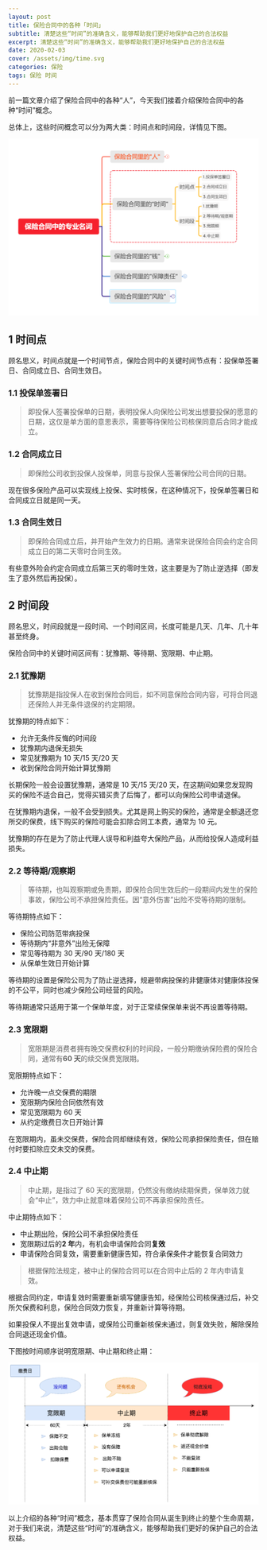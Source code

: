 ```yaml
---
layout: post
title: 保险合同中的各种「时间」
subtitle: 清楚这些“时间”的准确含义，能够帮助我们更好地保护自己的合法权益
excerpt: 清楚这些“时间”的准确含义，能够帮助我们更好地保护自己的合法权益
date: 2020-02-03
cover: /assets/img/time.svg
categories: 保险
tags: 保险 时间
---
```


前一篇文章介绍了保险合同中的各种“人”，今天我们接着介绍保险合同中的各种“时间”概念。

总体上，这些时间概念可以分为两大类：时间点和时间段，详情见下图。

![](/assets/post_img/time.png)

## 1 时间点

顾名思义，时间点就是一个时间节点，保险合同中的关键时间节点有：投保单签署日、合同成立日、合同生效日。

### 1.1 投保单签署日

> 即投保人签署投保单的日期，表明投保人向保险公司发出想要投保的愿意的日期，这仅是单方面的意思表示，需要等待保险公司核保同意后合同才能成立。

### 1.2 合同成立日

> 即保险公司收到投保人投保单，同意与投保人签署保险公司合同的日期。

现在很多保险产品可以实现线上投保、实时核保，在这种情况下，投保单签署日和合同成立日就是同一天。

### 1.3 合同生效日

> 即保险合同成立后，并开始产生效力的日期。通常来说保险合同会约定合同成立日的第二天零时合同生效。

有些意外险会约定合同成立后第三天的零时生效，这主要是为了防止逆选择（即发生了意外然后再投保）。

## 2 时间段

顾名思义，时间段就是一段时间、一个时间区间，长度可能是几天、几年、几十年甚至终身。

保险合同中的关键时间区间有：犹豫期、等待期、宽限期、中止期。

### 2.1 犹豫期

> 犹豫期是指投保人在收到保险合同后，如不同意保险合同内容，可将合同退还保险人并无条件退保的约定期限。

犹豫期的特点如下：

- 允许无条件反悔的时间段
- 犹豫期内退保无损失
- 常见犹豫期为 10 天/15 天/20 天
- 收到保险合同开始计算犹豫期

长期保险一般会设置犹豫期，通常是 10 天/15 天/20 天，在这期间如果您发现购买的保险不适合自己，觉得买错买贵了后悔了，都可以向保险公司申请退保。

在犹豫期内退保，一般不会受到损失。尤其是网上购买的保险，通常是全额退还您所交的保费，线下购买的保险可能会扣除合同工本费，通常为 10 元。

犹豫期的存在是为了防止代理人误导和利益夸大保险产品，从而给投保人造成利益损失。

### 2.2 等待期/观察期

> 等待期，也叫观察期或免责期，即保险合同生效后的一段期间内发生的保险事故，保险公司不承担保险责任。因“意外伤害”出险不受等待期的限制。

等待期特点如下：

- 保险公司防范带病投保
- 等待期内“非意外”出险无保障
- 常见等待期为 30 天/90 天/180 天
- 从保单生效日开始计算

等待期的设置是保险公司为了防止逆选择，规避带病投保的非健康体对健康体投保的不公平，同时也减少保险公司经营的风险。

等待期通常只适用于第一个保单年度，对于正常续保保单来说不再设置等待期。

### 2.3 宽限期

> 宽限期是消费者拥有晚交保费权利的时间段，一般分期缴纳保险费的保险合同，通常有**60 天**的续交保费宽限期。

宽限期特点如下：

- 允许晚一点交保费的期限
- 宽限期内保险合同依然有效
- 常见宽限期为 60 天
- 从约定缴费日次日开始计算

在宽限期内，虽未交保费，保险合同却继续有效，保险公司承担保险责任，但在赔付时要扣除应交未交的保费。

### 2.4 中止期

> 中止期，是指过了 60 天的宽限期，仍然没有缴纳续期保费，保单效力就会“中止”，效力中止就意味着保险公司不再承担保险责任。

中止期特点如下：

- 中止期出险，保险公司不承担保险责任
- 宽限期过后的**2 年**内，有机会申请保险合同**复效**
- 申请保险合同复效，需要重新健康告知，符合承保条件才能恢复合同效力

> 根据保险法规定，被中止的保险合同可以在合同中止后的 2 年内申请复效。

根据合同约定，申请复效时需要重新填写健康告知，经保险公司核保通过后，补交所欠保费和利息，保险合同效力恢复，并重新计算等待期。

如果投保人不提出复效申请，或保险公司重新核保未通过，则复效失败，解除保险合同退还现金价值。

下图按时间顺序说明宽限期、中止期和终止期：

![](/assets/post_img/timetree.png)

以上介绍的各种“时间”概念，基本贯穿了保险合同从诞生到终止的整个生命周期，对于我们来说，清楚这些“时间”的准确含义，能够帮助我们更好的保护自己的合法权益。
